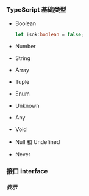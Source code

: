 ### TypeScript 基础类型

- Boolean

  ```ts
  let isok:boolean = false;
  ```

  

- Number

- String

- Array

- Tuple

- Enum

- Unknown

- Any

- Void

- Null 和 Undefined

- Never

### 接口 interface

##### 表示

